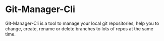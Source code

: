 # Git-Manager-Cli
Git-Manager-Cli is a tool to manage your local git repositories, help you to change, create, rename or 
delete branches to lots of repos at the same time.
